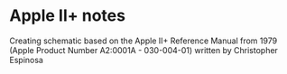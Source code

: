 # Apple II+ notes

Creating schematic based on the Apple II+ Reference Manual from 1979 (Apple Product Number A2:0001A - 030-004-01) written by Christopher Espinosa

